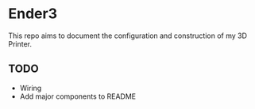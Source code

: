 # Ender3
This repo aims to document the configuration and construction of my 3D Printer.

## TODO
* Wiring
* Add major components to README